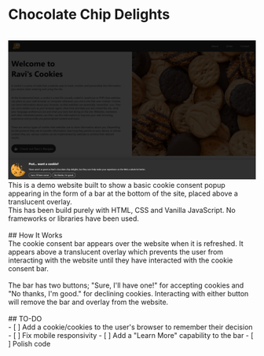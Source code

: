 # Chocolate Chip Delights
<br>
<img src="img/screenshot.png">
<br>
This is a demo website built to show a basic cookie consent popup appearing in the form of a bar at the bottom of the site, placed above a translucent overlay.
<br>
This has been build purely with HTML, CSS and Vanilla JavaScript. No frameworks or libraries have been used.
<br><br>
## How It Works
<br>
The cookie consent bar appears over the website when it is refreshed. It appears above a translucent overlay which prevents the user from interacting with the website until they have interacted with the cookie consent bar.
<br><br>
The bar has two buttons; "Sure, I'll have one!" for accepting cookies and "No thanks, I'm good." for declining cookies. Interacting with either button will remove the bar and overlay from the website.
<br><br>
## TO-DO
<br>
- [ ] Add a cookie/cookies to the user's browser to remember their decision
- [ ] Fix mobile responsivity
- [ ] Add a "Learn More" capability to the bar
- [ ] Polish code
